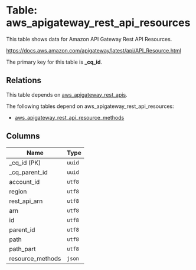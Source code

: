 # Table: aws_apigateway_rest_api_resources

This table shows data for Amazon API Gateway Rest API Resources.

https://docs.aws.amazon.com/apigateway/latest/api/API_Resource.html

The primary key for this table is **_cq_id**.

## Relations

This table depends on [aws_apigateway_rest_apis](aws_apigateway_rest_apis.md).

The following tables depend on aws_apigateway_rest_api_resources:
  - [aws_apigateway_rest_api_resource_methods](aws_apigateway_rest_api_resource_methods.md)

## Columns

| Name          | Type          |
| ------------- | ------------- |
|_cq_id (PK)|`uuid`|
|_cq_parent_id|`uuid`|
|account_id|`utf8`|
|region|`utf8`|
|rest_api_arn|`utf8`|
|arn|`utf8`|
|id|`utf8`|
|parent_id|`utf8`|
|path|`utf8`|
|path_part|`utf8`|
|resource_methods|`json`|